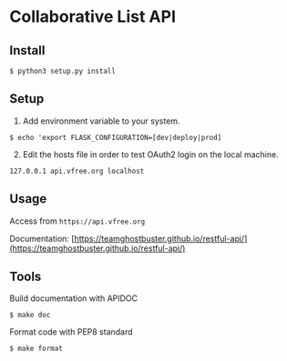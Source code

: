 # Collaborative List API    

## Install
`$ python3 setup.py install`

## Setup
1. Add environment variable to your system.

  `$ echo 'export FLASK_CONFIGURATION=[dev|deploy|prod]`

2. Edit the hosts file in order to test OAuth2 login on the local machine.

  `127.0.0.1 api.vfree.org localhost`
  
## Usage
Access from `https://api.vfree.org`

Documentation: [https://teamghostbuster.github.io/restful-api/](https://teamghostbuster.github.io/restful-api/)


## Tools
Build documentation with APIDOC

`$ make doc`

Format code with PEP8 standard

`$ make format`
